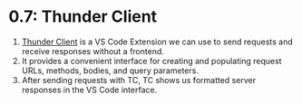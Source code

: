 # 0.7: Thunder Client

1. [Thunder Client](https://www.thunderclient.io/) is a VS Code Extension we can use to send requests and receive responses without a frontend.
2. It provides a convenient interface for creating and populating request URLs, methods, bodies, and query parameters.
3. After sending requests with TC, TC shows us formatted server responses in the VS Code interface.
